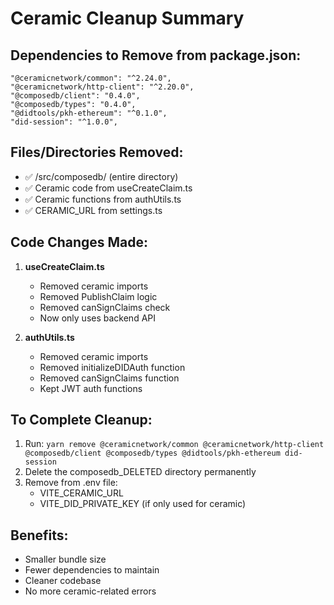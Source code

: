 # Ceramic Cleanup Summary

## Dependencies to Remove from package.json:
```
"@ceramicnetwork/common": "^2.24.0",
"@ceramicnetwork/http-client": "^2.20.0",
"@composedb/client": "0.4.0",
"@composedb/types": "0.4.0",
"@didtools/pkh-ethereum": "^0.1.0",
"did-session": "^1.0.0",
```

## Files/Directories Removed:
- ✅ /src/composedb/ (entire directory)
- ✅ Ceramic code from useCreateClaim.ts
- ✅ Ceramic functions from authUtils.ts
- ✅ CERAMIC_URL from settings.ts

## Code Changes Made:
1. **useCreateClaim.ts**
   - Removed ceramic imports
   - Removed PublishClaim logic
   - Removed canSignClaims check
   - Now only uses backend API

2. **authUtils.ts**
   - Removed ceramic imports
   - Removed initializeDIDAuth function
   - Removed canSignClaims function
   - Kept JWT auth functions

## To Complete Cleanup:
1. Run: `yarn remove @ceramicnetwork/common @ceramicnetwork/http-client @composedb/client @composedb/types @didtools/pkh-ethereum did-session`
2. Delete the composedb_DELETED directory permanently
3. Remove from .env file:
   - VITE_CERAMIC_URL
   - VITE_DID_PRIVATE_KEY (if only used for ceramic)

## Benefits:
- Smaller bundle size
- Fewer dependencies to maintain
- Cleaner codebase
- No more ceramic-related errors
